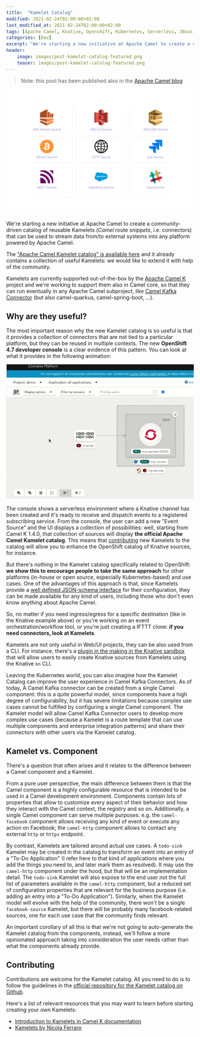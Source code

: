 ```yaml
---
title:  "Kamelet Catalog"
modified: 2021-02-24T02:00:00+02:00
last_modified_at: 2021-02-24T02:00:00+02:00
tags: [Apache Camel, Knative, Openshift, Kubernetes, Serverless, JBoss Fuse]
categories: [Dev]
excerpt: "We're starting a new initiative at Apache Camel to create a community-driven catalog of reusable Kamelets"
header:
    image: images/post-kamelet-catalog-featured.png
    teaser: images/post-kamelet-catalog-featured.png
---
```


> Note: this post has been published also in the [Apache Camel blog](https://camel.apache.org/blog/2021/02/Kamelet-Catalog/)

![Kamelet Catalog](/images/post-kamelet-catalog-featured.png)

We're starting a new initiative at Apache Camel to create a community-driven catalog of reusable Kamelets (*Camel* route snipp*ets*, i.e. connectors) that can be used to stream data from/to external systems into any platform powered by Apache Camel.

The ["Apache Camel Kamelet catalog" is available here](https://camel.apache.org/camel-kamelets/latest) and it already contains a collection of useful Kamelets: we would like to extend it with help of the community.

Kamelets are currently supported out-of-the-box by the [Apache Camel K](https://camel.apache.org/camel-k/latest) project and we're working to support them also in Camel core, so that they can run eventually in any Apache Camel subproject, like [Camel Kafka Connector](https://camel.apache.org/camel-kafka-connector/latest/) (but also camel-quarkus, camel-spring-boot, ...).

## Why are they useful?

The most important reason why the new Kamelet catalog is so useful is that it provides a collection of connectors that are not tied to a particular platform, but they can be reused in multiple contexts. The new **OpenShift 4.7 developer console** is a clear evidence of this pattern. You can look at what it provides in the following animation:

![Kamelet Catalog demo in Openshift 4.7 Developer Console](/images/kamelet-catalog-source-demo.gif)

The console shows a serverless environment where a Knative channel has been created and it's ready to receive and dispatch events to a registered subscribing service.
From the console, the user can add a new "Event Source" and the UI displays a collection of possibilities: well, starting from Camel K 1.4.0, that collection of sources will display **the official Apache Camel Kamelet catalog**. This means that [contributing](#contributing) new Kamelets to the catalog will allow you to enhance the OpenShift catalog of Knative sources, for instance.

But there's nothing in the Kamelet catalog specifically related to OpenShift: **we show this to encourage people to take the same approach** for other platforms (in-house or open source, especially Kubernetes-based) and use cases. One of the advantages of this approach is that, since Kamelets provide a [well defined JSON-schema interface](https://camel.apache.org/camel-k/latest/kamelets/kamelets-user.html#kamelets-example) for their configuration, they can be made available for any kind of users, including those who don't even know anything about Apache Camel.

So, no matter if you need ingress/egress for a specific destination (like in the Knative example above) or you're working on an event orchestration/workflow tool, or you're just creating a IFTTT clone: **if you need connectors, look at Kamelets**.

Kamelets are not only useful in Web/UI projects, they can be also used from a CLI. For instance, there's a [plugin in the making in the Knative sandbox](https://github.com/knative-sandbox/kn-plugin-source-kamelet) that will allow users to easily create Knative sources from Kamelets using the Knative `kn` CLI.

Leaving the Kubernetes world, you can also imagine how the Kamelet Catalog can improve the user experience in Camel Kafka Connectors. As of today, A Camel Kafka connector can be created from a single Camel component: this is a quite powerful model, since components have a high degree of configurability, but it has severe limitations because complex use cases cannot be fulfilled by configuring a single Camel component. The Kamelet model will allow Camel Kafka Connector users to develop more complex use cases (because a Kamelet is a route template that can use multiple components and enterprise integration patterns) and share their connectors with other users via the Kamelet catalog.

## Kamelet vs. Component

There's a question that often arises and it relates to the difference between a Camel component and a Kamelet.

From a pure user perspective, the main difference between them is that the Camel component is a highly configurable resource that is intended to be used in 
a Camel development environment. Components contain lots of properties that allow to customize every aspect of their behavior and how they interact with the Camel context, the registry and so on. Additionally, a single Camel component can serve multiple purposes: e.g. the `camel-facebook` component allows receiving any kind of event or execute any action on Facebook; the `camel-http` component allows to contact any external `http` or `https` endpoint.

By contrast, Kamelets are tailored around actual use cases. A `todo-sink` Kamelet may be created in the catalog to transform an event into an entry of a "To-Do Application" (I refer here to that kind of applications where you add the things you need to, and later mark them as resolved). It may use the `camel-http` component under the hood, but that will be an implementation detail. The `todo-sink` Kamelet will also expose to the end user not the full list of parameters available in the `camel-http` component, but a reduced set of configuration properties that are relevant for the business purpose (i.e. adding an entry into a "To-Do Application").
Similarly, when the Kamelet model will evolve with the help of the community, there won't be a single `facebook-source` Kamelet, but there will be probably many facebook-related sources, one for each use case that the community finds relevant.

An important corollary of all this is that we're not going to auto-generate the Kamelet catalog from the components, instead, we'll follow a more opinionated approach taking into consideration the user needs rather than what the components already provide.

## Contributing

Contributions are welcome for the Kamelet catalog. All you need to do is to follow the guidelines in the [official repository for the Kamelet catalog on Github](https://github.com/apache/camel-kamelets).

Here's a list of relevant resources that you may want to learn before starting creating your own Kamelets:

- [Introduction to Kamelets in Camel K documentation](https://camel.apache.org/camel-k/latest/kamelets/kamelets.html)
- [Kamelets by Nicola Ferraro](https://www.nicolaferraro.me/2020/10/12/kamelets/)
